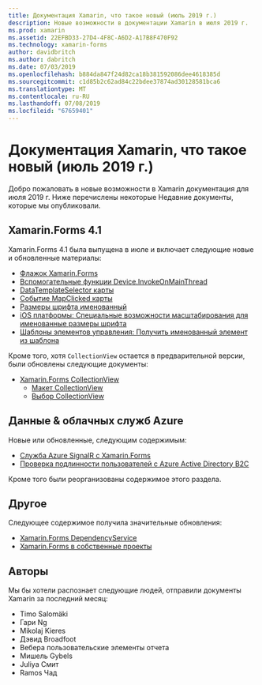 ```yaml
---
title: Документация Xamarin, что такое новый (июль 2019 г.)
description: Новые возможности в документации Xamarin в июля 2019 г.
ms.prod: xamarin
ms.assetid: 22EFBD33-27D4-4F8C-A6D2-A17B8F470F92
ms.technology: xamarin-forms
author: davidbritch
ms.author: dabritch
ms.date: 07/03/2019
ms.openlocfilehash: b884da847f24d82ca18b381592086dee4618385d
ms.sourcegitcommit: c1d85b2c62ad84c22bdee37874ad30128581bca6
ms.translationtype: MT
ms.contentlocale: ru-RU
ms.lasthandoff: 07/08/2019
ms.locfileid: "67659401"
---
```

# <a name="xamarin-docs-whats-new-july-2019"></a>Документация Xamarin, что такое новый (июль 2019 г.)

Добро пожаловать в новые возможности в Xamarin документация для июля 2019 г. Ниже перечислены некоторые Недавние документы, которые мы опубликовали.

## <a name="xamarinforms-41"></a>Xamarin.Forms 4.1

Xamarin.Forms 4.1 была выпущена в июле и включает следующие новые и обновленные материалы:

- [Флажок Xamarin.Forms](https://docs.microsoft.com/xamarin/xamarin-forms/user-interface/checkbox)
- [Вспомогательные функции Device.InvokeOnMainThread](https://docs.microsoft.com/xamarin/xamarin-forms/platform/device#interact-with-the-ui-from-background-threads)
- [DataTemplateSelector карты](https://docs.microsoft.com/xamarin/xamarin-forms/user-interface/map#choose-item-appearance-at-runtime)
- [Событие MapClicked карты](https://docs.microsoft.com/xamarin/xamarin-forms/user-interface/map#map-clicks)
- [Размеры шрифта именованный](https://docs.microsoft.com/xamarin/xamarin-forms/user-interface/text/fonts#named-font-sizes)
- [iOS платформы: Специальные возможности масштабирования для именованные размеры шрифта](https://docs.microsoft.com/xamarin/xamarin-forms/platform/ios/named-font-size-scaling)
- [Шаблоны элементов управления: Получить именованный элемент из шаблона](https://docs.microsoft.com/xamarin/xamarin-forms/app-fundamentals/templates/control-templates/creating#get-a-named-element-from-a-template)

Кроме того, хотя `CollectionView` остается в предварительной версии, были обновлены следующие документы:

- [Xamarin.Forms CollectionView](~/xamarin-forms/user-interface/collectionview/index.md)
  - [Макет CollectionView](~/xamarin-forms/user-interface/collectionview/layout.md)
  - [Выбор CollectionView](~/xamarin-forms/user-interface/collectionview/selection.md)

## <a name="data--azure-cloud-services"></a>Данные & облачных служб Azure

Новые или обновленные, следующим содержимым:

- [Служба Azure SignalR с Xamarin.Forms](https://docs.microsoft.com/xamarin/xamarin-forms/data-cloud/serverless/azure-signalr)
- [Проверка подлинности пользователей с Azure Active Directory B2C](~/xamarin-forms/data-cloud/authentication/azure-ad-b2c.md)

Кроме того были реорганизованы содержимое этого раздела.

## <a name="other"></a>Другое

Следующее содержимое получила значительные обновления:

- [Xamarin.Forms DependencyService](https://docs.microsoft.com/xamarin/xamarin-forms/app-fundamentals/dependency-service/)
- [Xamarin.Forms в собственные проекты](https://docs.microsoft.com/xamarin/xamarin-forms/platform/native-forms)

## <a name="contributors"></a>Авторы

Мы бы хотели распознает следующие людей, отправили документы Xamarin за последний месяц:

- Timo Salomäki
- Гари Ng
- Mikolaj Kieres
- Дэвид Broadfoot
- Вебера пользовательские элементы отчета
- Мишель Gybels
- Juliya Смит
- Ramos Чад
